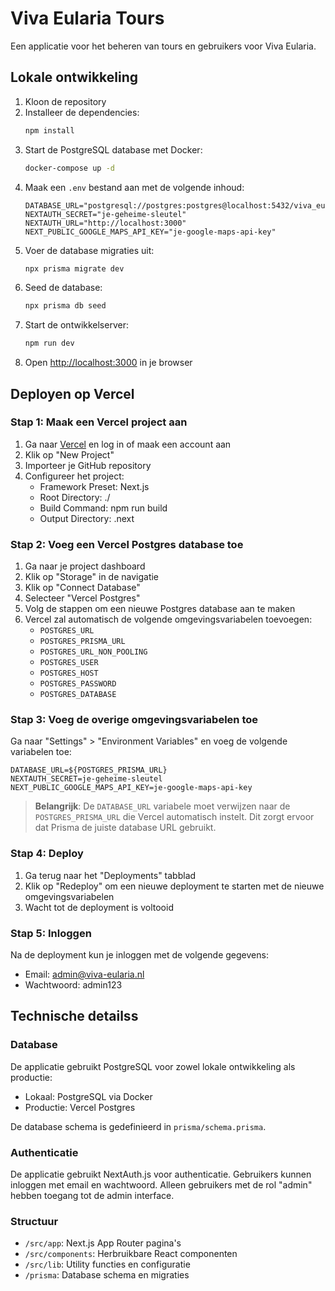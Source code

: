 # Viva Eularia Tours

Een applicatie voor het beheren van tours en gebruikers voor Viva Eularia.

## Lokale ontwikkeling

1. Kloon de repository
2. Installeer de dependencies:
   ```bash
   npm install
   ```
3. Start de PostgreSQL database met Docker:
   ```bash
   docker-compose up -d
   ```
4. Maak een `.env` bestand aan met de volgende inhoud:
   ```
   DATABASE_URL="postgresql://postgres:postgres@localhost:5432/viva_eularia"
   NEXTAUTH_SECRET="je-geheime-sleutel"
   NEXTAUTH_URL="http://localhost:3000"
   NEXT_PUBLIC_GOOGLE_MAPS_API_KEY="je-google-maps-api-key"
   ```
5. Voer de database migraties uit:
   ```bash
   npx prisma migrate dev
   ```
6. Seed de database:
   ```bash
   npx prisma db seed
   ```
7. Start de ontwikkelserver:
   ```bash
   npm run dev
   ```
8. Open [http://localhost:3000](http://localhost:3000) in je browser

## Deployen op Vercel

### Stap 1: Maak een Vercel project aan

1. Ga naar [Vercel](https://vercel.com) en log in of maak een account aan
2. Klik op "New Project"
3. Importeer je GitHub repository
4. Configureer het project:
   - Framework Preset: Next.js
   - Root Directory: ./
   - Build Command: npm run build
   - Output Directory: .next

### Stap 2: Voeg een Vercel Postgres database toe

1. Ga naar je project dashboard
2. Klik op "Storage" in de navigatie
3. Klik op "Connect Database"
4. Selecteer "Vercel Postgres"
5. Volg de stappen om een nieuwe Postgres database aan te maken
6. Vercel zal automatisch de volgende omgevingsvariabelen toevoegen:
   - `POSTGRES_URL`
   - `POSTGRES_PRISMA_URL`
   - `POSTGRES_URL_NON_POOLING`
   - `POSTGRES_USER`
   - `POSTGRES_HOST`
   - `POSTGRES_PASSWORD`
   - `POSTGRES_DATABASE`

### Stap 3: Voeg de overige omgevingsvariabelen toe

Ga naar "Settings" > "Environment Variables" en voeg de volgende variabelen toe:

```
DATABASE_URL=${POSTGRES_PRISMA_URL}
NEXTAUTH_SECRET=je-geheime-sleutel
NEXT_PUBLIC_GOOGLE_MAPS_API_KEY=je-google-maps-api-key
```

> **Belangrijk**: De `DATABASE_URL` variabele moet verwijzen naar de `POSTGRES_PRISMA_URL` die Vercel automatisch instelt. Dit zorgt ervoor dat Prisma de juiste database URL gebruikt.

### Stap 4: Deploy

1. Ga terug naar het "Deployments" tabblad
2. Klik op "Redeploy" om een nieuwe deployment te starten met de nieuwe omgevingsvariabelen
3. Wacht tot de deployment is voltooid

### Stap 5: Inloggen

Na de deployment kun je inloggen met de volgende gegevens:
- Email: admin@viva-eularia.nl
- Wachtwoord: admin123

## Technische detailss

### Database

De applicatie gebruikt PostgreSQL voor zowel lokale ontwikkeling als productie:
- Lokaal: PostgreSQL via Docker
- Productie: Vercel Postgres

De database schema is gedefinieerd in `prisma/schema.prisma`.

### Authenticatie

De applicatie gebruikt NextAuth.js voor authenticatie. Gebruikers kunnen inloggen met email en wachtwoord. Alleen gebruikers met de rol "admin" hebben toegang tot de admin interface.

### Structuur

- `/src/app`: Next.js App Router pagina's
- `/src/components`: Herbruikbare React componenten
- `/src/lib`: Utility functies en configuratie
- `/prisma`: Database schema en migraties

